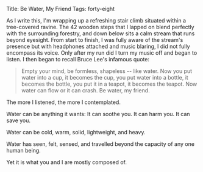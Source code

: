 Title: Be Water, My Friend
Tags: forty-eight

As I write this, I'm wrapping up a refreshing stair climb situated within a
tree-covered ravine. The 42 wooden steps that I lapped on blend perfectly with
the surrounding forestry, and down below sits a calm stream that runs beyond
eyesight. From start to finish, I was fully aware of the stream's presence but
with headphones attached and music blaring, I did not fully encompass its
voice. Only after my run did I turn my music off and began to listen. I then
began to recall Bruce Lee's infamous quote:

> Empty your mind, be formless, shapeless -- like water. Now you put water
into a cup, it becomes the cup, you put water into a bottle, it becomes the
bottle, you put it in a teapot, it becomes the teapot. Now water can flow or
it can crash. Be water, my friend.

The more I listened, the more I contemplated.

Water can be anything it wants: It can soothe you. It can harm you. It can
save you.

Water can be cold, warm, solid, lightweight, and heavy.

Water has seen, felt, sensed, and travelled beyond the capacity of any one
human being.

Yet it is what you and I are mostly composed of.



